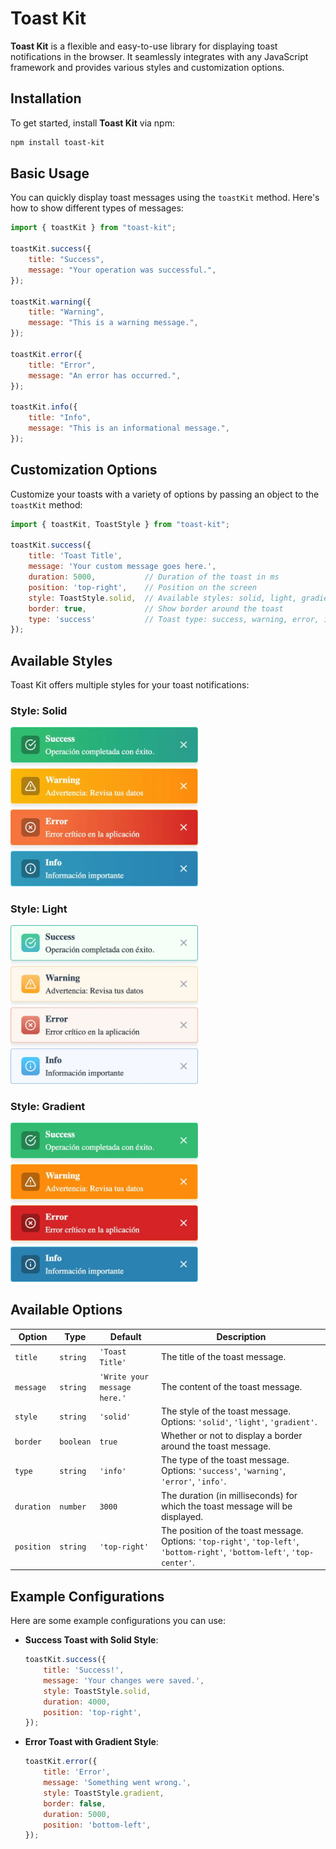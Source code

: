 # Toast Kit

**Toast Kit** is a flexible and easy-to-use library for displaying toast notifications in the browser. It seamlessly integrates with any JavaScript framework and provides various styles and customization options.

## Installation

To get started, install **Toast Kit** via npm:

```bash
npm install toast-kit
```

## Basic Usage

You can quickly display toast messages using the `toastKit` method. Here's how to show different types of messages:

```javascript
import { toastKit } from "toast-kit";

toastKit.success({
    title: "Success",
    message: "Your operation was successful.",
});

toastKit.warning({
    title: "Warning",
    message: "This is a warning message.",
});

toastKit.error({
    title: "Error",
    message: "An error has occurred.",
});

toastKit.info({
    title: "Info",
    message: "This is an informational message.",
});
```

## Customization Options

Customize your toasts with a variety of options by passing an object to the `toastKit` method:

```javascript
import { toastKit, ToastStyle } from "toast-kit";

toastKit.success({
    title: 'Toast Title',
    message: 'Your custom message goes here.',
    duration: 5000,           // Duration of the toast in ms
    position: 'top-right',    // Position on the screen
    style: ToastStyle.solid,  // Available styles: solid, light, gradient
    border: true,             // Show border around the toast
    type: 'success'           // Toast type: success, warning, error, info
});
```

## Available Styles

Toast Kit offers multiple styles for your toast notifications:

### Style: Solid

<img src="example/gradient.webp" alt="Solid Style" width="300" />

### Style: Light

<img src="example/light.webp" alt="Light Style" width="300" />

### Style: Gradient

<img src="example/solid.webp" alt="Gradient Style" width="300" />

## Available Options

| Option     | Type     | Default        | Description                                                                                                                           |
| ---------- | -------- | -------------- | ------------------------------------------------------------------------------------------------------------------------------------- |
| `title`    | `string` | `'Toast Title'` | The title of the toast message.                                                                                                       |
| `message`  | `string` | `'Write your message here.'` | The content of the toast message.                                                                                                      |
| `style`    | `string` | `'solid'`      | The style of the toast message. Options: `'solid'`, `'light'`, `'gradient'`.                                                           |
| `border`   | `boolean` | `true`         | Whether or not to display a border around the toast message.                                                                          |
| `type`     | `string` | `'info'`       | The type of the toast message. Options: `'success'`, `'warning'`, `'error'`, `'info'`.                                                |
| `duration` | `number` | `3000`         | The duration (in milliseconds) for which the toast message will be displayed.                                                         |
| `position` | `string` | `'top-right'`  | The position of the toast message. Options: `'top-right'`, `'top-left'`, `'bottom-right'`, `'bottom-left'`, `'top-center'`.           |

## Example Configurations

Here are some example configurations you can use:

- **Success Toast with Solid Style**:
    ```javascript
    toastKit.success({
        title: 'Success!',
        message: 'Your changes were saved.',
        style: ToastStyle.solid,
        duration: 4000,
        position: 'top-right',
    });
    ```

- **Error Toast with Gradient Style**:
    ```javascript
    toastKit.error({
        title: 'Error',
        message: 'Something went wrong.',
        style: ToastStyle.gradient,
        border: false,
        duration: 5000,
        position: 'bottom-left',
    });
    ```